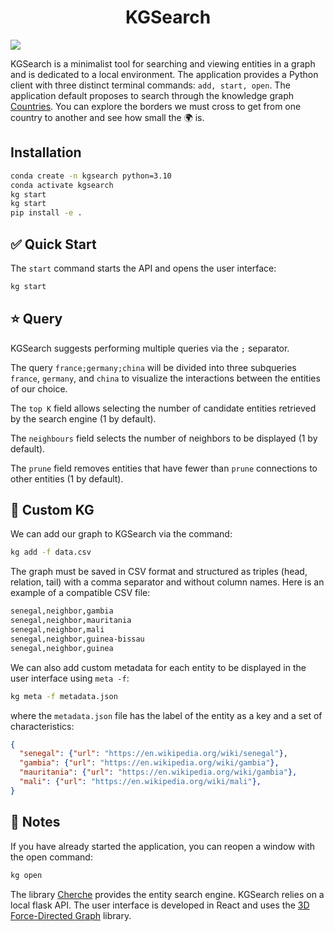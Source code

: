 <div align="center">
  <h1>KGSearch</h1>
</div>

![](kgsearch.gif)

KGSearch is a minimalist tool for searching and viewing entities in a graph and is dedicated to a local environment. The application provides a Python client with three distinct terminal commands: `add, start, open`. The application default proposes to search through the knowledge graph [Countries](https://www.aaai.org/ocs/index.php/SSS/SSS15/paper/view/10257/10026). You can explore the borders we must cross to get from one country to another and see how small the 🌍 is.

## Installation

```sh
conda create -n kgsearch python=3.10
conda activate kgsearch
kg start
kg start
pip install -e .

```

## ✅ Quick Start

The `start` command starts the API and opens the user interface:

```sh
kg start
```

## ⭐️ Query

KGSearch suggests performing multiple queries via the `;` separator.

The query `france;germany;china` will be divided into three subqueries `france`, `germany`, and `china` to visualize the interactions between the entities of our choice.

The `top K` field allows selecting the number of candidate entities retrieved by the search engine (1 by default).

The `neighbours` field selects the number of neighbors to be displayed (1 by default).

The `prune` field removes entities that have fewer than `prune` connections to other entities (1 by default).

## 🤖 Custom KG

We can add our graph to KGSearch via the command:

```sh
kg add -f data.csv
```

The graph must be saved in CSV format and structured as triples (head, relation, tail) with a comma separator and without column names. Here is an example of a compatible CSV file:

```sh
senegal,neighbor,gambia
senegal,neighbor,mauritania
senegal,neighbor,mali
senegal,neighbor,guinea-bissau
senegal,neighbor,guinea
```

We can also add custom metadata for each entity to be displayed in the user interface using `meta -f`:

```sh
kg meta -f metadata.json
```

where the `metadata.json` file has the label of the entity as a key and a set of characteristics:

```json
{
  "senegal": {"url": "https://en.wikipedia.org/wiki/senegal"},
  "gambia": {"url": "https://en.wikipedia.org/wiki/gambia"},
  "mauritania": {"url": "https://en.wikipedia.org/wiki/gambia"},
  "mali": {"url": "https://en.wikipedia.org/wiki/mali"},
}
```

## 📑 Notes

If you have already started the application, you can reopen a window with the open command:

```sh
kg open
```

The library [Cherche](https://github.com/raphaelsty/cherche) provides the entity search engine. KGSearch relies on a local flask API. The user interface is developed in React and uses the [3D Force-Directed Graph](https://github.com/vasturiano/3d-force-graph) library.